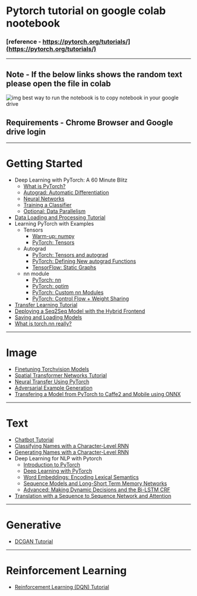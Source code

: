 # Pytorch tutorial on google colab nootebook 
### [reference - https://pytorch.org/tutorials/](https://pytorch.org/tutorials/)

***
## Note - If the below links shows the random text please open the file in colab
![img](https://github.com/param087/Pytorch-tutorial-on-Google-colab/blob/master/Images/Screenshot%20(74).png)
best way to run the notebook is to copy notebook in your google drive
## Requirements - Chrome Browser and Google drive login
                  
 
***
# Getting Started
  * Deep Learning with PyTorch: A 60 Minute Blitz
    * [What is PyTorch?](https://colab.research.google.com/drive/1SCW0WNW4716jV803YJiRvsvcQezR0Tzx)
    * [Autograd: Automatic Differentiation](https://colab.research.google.com/drive/1XW3phQbownypM9xyG0_05hzxVe5lc1Yr)
    * [Neural Networks](https://colab.research.google.com/drive/1kYBwZfxC-L7dvj51NcNdS1VSQPT0IjqG)
    * [Training a Classifier](https://colab.research.google.com/drive/1v-rWBOFdqfBRaNcx27uC9q82K9XrXjHx)
    * [Optional: Data Parallelism](https://colab.research.google.com/drive/1e6FRN2YKSJlefWrZKPp4Hy-n5l9ckhC-)
 * [Data Loading and Processing Tutorial](https://colab.research.google.com/drive/13BxH3nkqwlU_ZCplU2Czn8cgP7nnR0xR)
 * Learning PyTorch with Examples
    * Tensors
        * [Warm-up: numpy](https://colab.research.google.com/drive/1uT6cq0JQZBhw4M0EJZUoikekES2ltNGw)
        * [PyTorch: Tensors](https://colab.research.google.com/drive/16GkGDyhPoDh86WbpllIGSzVwcJYlJ4VJ)
    * Autograd
        * [PyTorch: Tensors and autograd](https://colab.research.google.com/drive/1pMlThbtxTloO2_kjVHiKSLDIWzTzwy-w)
        * [PyTorch: Defining New autograd Functions](https://colab.research.google.com/drive/1DYN2MTlYO4pH2nEPYSvNSZ5UeLzlBC5o)
        * [ TensorFlow: Static Graphs](https://colab.research.google.com/drive/1_lmbHaVqjsJLGK--qdB-8SgnBYCb_eZO)
    * nn module
        * [PyTorch: nn](https://colab.research.google.com/drive/1rapdN2TWzFlnSIAreupyp9EQyaPSLeCI)
        * [PyTorch: optim](https://colab.research.google.com/drive/1YjUydyfYOYdjet-Mbp-iXF7d4K5_AjUt)
        * [PyTorch: Custom nn Modules](https://colab.research.google.com/drive/14O9Yu1Vv7I8zywk3E1si-Zd6JPUtr6bk)
        * [PyTorch: Control Flow + Weight Sharing](https://colab.research.google.com/drive/1aCLvTV2miF4U5hJljNPHUzcijBtzd6BL)
  * [Transfer Learning Tutorial](https://colab.research.google.com/drive/1RADkS5naNGsBr_SoKL4NrjN5NphVhk_7)
  * [Deploying a Seq2Seq Model with the Hybrid Frontend](https://colab.research.google.com/drive/1lq9MMIpJwQP6DH7QCdvfuGJkqdUFravU)
  * [Saving and Loading Models](https://colab.research.google.com/drive/1F5Vk9A7q-KyT4JR8vj_ly7ySqlB-CRcq)
  * [What is torch.nn really?](https://colab.research.google.com/drive/1Z0dCglegggLunaqxdafiTX3nbmPYryDg)
  
***
# Image
  * [Finetuning Torchvision Models](https://colab.research.google.com/drive/1_VPPbBj_92lmYBm8RwmpY2Qto3Cgweqe)
  * [Spatial Transformer Networks Tutorial](https://colab.research.google.com/drive/1FvxC9l-M_ZHqmfRnVHxR1siEB7FcJKXS)
  * [Neural Transfer Using PyTorch](https://colab.research.google.com/drive/11CGMdE7F58H0bknm7WNvdQw-5l1tgeZ_)
  * [Adversarial Example Generation](https://colab.research.google.com/drive/1R0rE5MfdeUhB65fr-GzMr7aDbStMuJGL)
  * [Transfering a Model from PyTorch to Caffe2 and Mobile using ONNX](https://colab.research.google.com/drive/1NELDQYwXwr4ZOhl77CoHK2Gv7X2coaJY)
***
# Text
  * [Chatbot Tutorial](https://colab.research.google.com/drive/1Qs6m-gZ7It53hmMbCNGST962cycQWRvW)
  * [Classifying Names with a Character-Level RNN](https://colab.research.google.com/drive/1OvOe4dsd7VFymz2PE2r1BMHiJtglBeu1)
  * [Generating Names with a Character-Level RNN](https://colab.research.google.com/drive/165YAVmrWuuM-ESZ2ELUJahkpgH3fyTAF)
  * Deep Learning for NLP with Pytorch
    * [Introduction to PyTorch](https://colab.research.google.com/drive/13ZBvOIv5Y9TygB4eYsh1HpE7f8stF2xJ)
    * [Deep Learning with PyTorch](https://colab.research.google.com/drive/1EWTfj2MsPo1HjBWSLH7K0P-JuoZSkoLh)
    * [Word Embeddings: Encoding Lexical Semantics](https://colab.research.google.com/drive/1ZsfSsj91SVTsH8JXpPCUvTVkZFzEkCNr)
    * [Sequence Models and Long-Short Term Memory Networks](https://colab.research.google.com/drive/1Av0fPm6cvr5go8RTVMOV_O5YHBAMxglo)
    * [Advanced: Making Dynamic Decisions and the Bi-LSTM CRF](https://colab.research.google.com/drive/1IOpo97OD7Af0vQ31U9tmAWNw36tz_YK4)
  * [Translation with a Sequence to Sequence Network and Attention](https://colab.research.google.com/drive/1ixOr2JarQUfUL5mioVjD9QV3xpj6c36S)
***
# Generative
  * [DCGAN Tutorial]()
***
# Reinforcement Learning
  * [Reinforcement Learning (DQN) Tutorial]()
    
    
